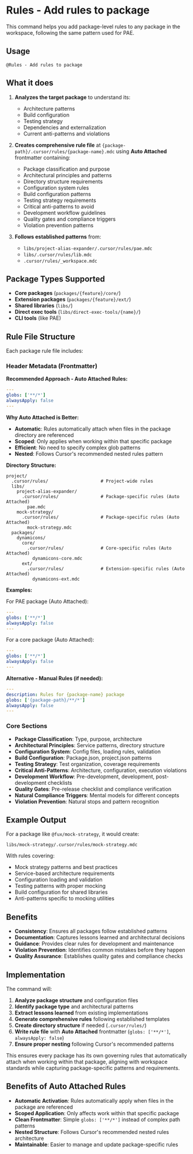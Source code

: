 # Rules - Add rules to package

This command helps you add package-level rules to any package in the workspace, following the same pattern used for PAE.

## Usage

```
@Rules - Add rules to package
```

## What it does

1. **Analyzes the target package** to understand its:
    - Architecture patterns
    - Build configuration
    - Testing strategy
    - Dependencies and externalization
    - Current anti-patterns and violations

2. **Creates comprehensive rule file** at `{package-path}/.cursor/rules/{package-name}.mdc` using **Auto Attached** frontmatter containing:
    - Package classification and purpose
    - Architectural principles and patterns
    - Directory structure requirements
    - Configuration system rules
    - Build configuration patterns
    - Testing strategy requirements
    - Critical anti-patterns to avoid
    - Development workflow guidelines
    - Quality gates and compliance triggers
    - Violation prevention patterns

3. **Follows established patterns** from:
    - `libs/project-alias-expander/.cursor/rules/pae.mdc`
    - `libs/.cursor/rules/lib.mdc`
    - `.cursor/rules/_workspace.mdc`

## Package Types Supported

- **Core packages** (`packages/{feature}/core/`)
- **Extension packages** (`packages/{feature}/ext/`)
- **Shared libraries** (`libs/`)
- **Direct exec tools** (`libs/direct-exec-tools/{name}/`)
- **CLI tools** (like PAE)

## Rule File Structure

Each package rule file includes:

### Header Metadata (Frontmatter)

**Recommended Approach - Auto Attached Rules:**

```yaml
---
globs: ['**/*']
alwaysApply: false
---
```

**Why Auto Attached is Better:**

- **Automatic**: Rules automatically attach when files in the package directory are referenced
- **Scoped**: Only applies when working within that specific package
- **Efficient**: No need to specify complex glob patterns
- **Nested**: Follows Cursor's recommended nested rules pattern

**Directory Structure:**

```
project/
  .cursor/rules/                    # Project-wide rules
  libs/
    project-alias-expander/
      .cursor/rules/                # Package-specific rules (Auto Attached)
        pae.mdc
    mock-strategy/
      .cursor/rules/                # Package-specific rules (Auto Attached)
        mock-strategy.mdc
  packages/
    dynamicons/
      core/
        .cursor/rules/              # Core-specific rules (Auto Attached)
          dynamicons-core.mdc
      ext/
        .cursor/rules/              # Extension-specific rules (Auto Attached)
          dynamicons-ext.mdc
```

**Examples:**

For PAE package (Auto Attached):

```yaml
---
globs: ['**/*']
alwaysApply: false
---
```

For a core package (Auto Attached):

```yaml
---
globs: ['**/*']
alwaysApply: false
---
```

**Alternative - Manual Rules (if needed):**

```yaml
---
description: Rules for {package-name} package
globs: ['{package-path}/**/*']
alwaysApply: false
---
```

### Core Sections

- **Package Classification**: Type, purpose, architecture
- **Architectural Principles**: Service patterns, directory structure
- **Configuration System**: Config files, loading rules, validation
- **Build Configuration**: Package.json, project.json patterns
- **Testing Strategy**: Test organization, coverage requirements
- **Critical Anti-Patterns**: Architecture, configuration, execution violations
- **Development Workflow**: Pre-development, development, post-development checklists
- **Quality Gates**: Pre-release checklist and compliance verification
- **Natural Compliance Triggers**: Mental models for different concepts
- **Violation Prevention**: Natural stops and pattern recognition

## Example Output

For a package like `@fux/mock-strategy`, it would create:

```
libs/mock-strategy/.cursor/rules/mock-strategy.mdc
```

With rules covering:

- Mock strategy patterns and best practices
- Service-based architecture requirements
- Configuration loading and validation
- Testing patterns with proper mocking
- Build configuration for shared libraries
- Anti-patterns specific to mocking utilities

## Benefits

- **Consistency**: Ensures all packages follow established patterns
- **Documentation**: Captures lessons learned and architectural decisions
- **Guidance**: Provides clear rules for development and maintenance
- **Violation Prevention**: Identifies common mistakes before they happen
- **Quality Assurance**: Establishes quality gates and compliance checks

## Implementation

The command will:

1. **Analyze package structure** and configuration files
2. **Identify package type** and architectural patterns
3. **Extract lessons learned** from existing implementations
4. **Generate comprehensive rules** following established templates
5. **Create directory structure** if needed (`.cursor/rules/`)
6. **Write rule file** with **Auto Attached** frontmatter (`globs: ['**/*']`, `alwaysApply: false`)
7. **Ensure proper nesting** following Cursor's recommended patterns

This ensures every package has its own governing rules that automatically attach when working within that package, aligning with workspace standards while capturing package-specific patterns and requirements.

## Benefits of Auto Attached Rules

- **Automatic Activation**: Rules automatically apply when files in the package are referenced
- **Scoped Application**: Only affects work within that specific package
- **Clean Frontmatter**: Simple `globs: ['**/*']` instead of complex path patterns
- **Nested Structure**: Follows Cursor's recommended nested rules architecture
- **Maintainable**: Easier to manage and update package-specific rules
